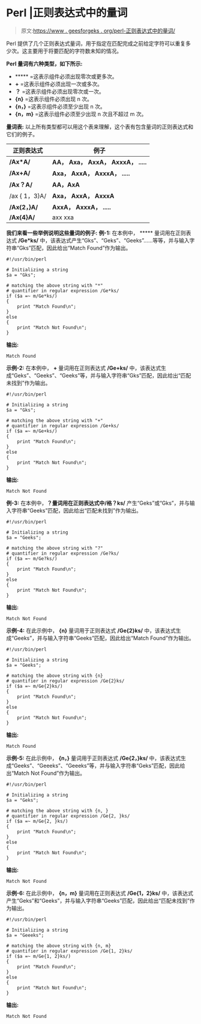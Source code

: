 # Perl |正则表达式中的量词

> 原文:[https://www . geesforgeks . org/perl-正则表达式中的量词/](https://www.geeksforgeeks.org/perl-quantifiers-in-regular-expression/)

Perl 提供了几个正则表达式量词，用于指定在匹配完成之前给定字符可以重复多少次。这主要用于将要匹配的字符数未知的情况。

**Perl 量词有六种类型，如下所示:**

*   ***** =这表示组件必须出现零次或更多次。
*   **+** =这表示组件必须出现一次或多次。
*   **？** =这表示组件必须出现零次或一次。
*   **{n}** =这表示组件必须出现 n 次。
*   **{n，}** =这表示组件必须至少出现 n 次。
*   **{n，m}** =这表示组件必须至少出现 n 次且不超过 m 次。

**量词表:**
以上所有类型都可以用这个表来理解，这个表有包含量词的正则表达式和它们的例子。

| 正则表达式 | 例子 |
| --- | --- |
| **/Ax*A/** | **AA， Axa， AxxA， AxxxA， .....** |
| **/Ax+A/** | **Axa， AxxA， AxxxA， .....** |
| **/Ax？A/** | **AA，AxA** |
| /ax { 1，3}A/ | **Axa， AxxA， AxxxA** |
| **/Ax{2，}A/** | **AxxA， AxxxA， .....** |
| **/Ax{4}A/** | axx xxa |

**我们来看一些举例说明这些量词的例子:**
**例-1:** 在本例中， ***** 量词用在正则表达式 **/Ge*ks/** 中，该表达式产生“Gks”、“Geks”、“Geeks”……等等，并与输入字符串“Gks”匹配，因此给出“Match Found”作为输出。

```
#!/usr/bin/perl 

# Initializing a string 
$a = "Gks";  

# matching the above string with "*"
# quantifier in regular expression /Ge*ks/
if ($a =~ m/Ge*ks/)   
{  
    print "Match Found\n";  
}  
else
{  
    print "Match Not Found\n";  
}  
```

**输出:**

```
Match Found
```

**示例-2:** 在本例中， **+** 量词用在正则表达式 **/Ge+ks/** 中，该表达式生成“Geks”、“Geeks”、“Geeks”等，并与输入字符串“Gks”匹配，因此给出“匹配未找到”作为输出。

```
#!/usr/bin/perl 

# Initializing a string 
$a = "Gks";  

# matching the above string with "+"
# quantifier in regular expression /Ge+ks/
if ($a =~ m/Ge+ks/)   
{  
    print "Match Found\n";  
}  
else
{  
    print "Match Not Found\n";  
}  
```

**输出:**

```
Match Not Found
```

**例-3:** 在本例中，**？**量词用在正则表达式中**/格？ks/** 产生“Geks”或“Gks”，并与输入字符串“Geeks”匹配，因此给出“匹配未找到”作为输出。

```
#!/usr/bin/perl 

# Initializing a string 
$a = "Geeks";  

# matching the above string with "?"
# quantifier in regular expression /Ge?ks/
if ($a =~ m/Ge?ks/)   
{  
    print "Match Found\n";  
}  
else
{  
    print "Match Not Found\n";  
} 
```

**输出:**

```
Match Not Found
```

**示例-4:** 在此示例中， **{n}** 量词用于正则表达式 **/Ge{2}ks/** 中，该表达式生成“Geeks”，并与输入字符串“Geeks”匹配，因此给出“Match Found”作为输出。

```
#!/usr/bin/perl 

# Initializing a string 
$a = "Geeks";  

# matching the above string with {n}
# quantifier in regular expression /Ge{2}ks/
if ($a =~ m/Ge{2}ks/)   
{  
    print "Match Found\n";  
}  
else
{  
    print "Match Not Found\n";  
} 
```

**输出:**

```
Match Found
```

**示例-5:** 在此示例中， **{n，}** 量词用于正则表达式 **/Ge{2，}ks/** 中，该表达式生成“Geeks”、“Geeeks”、“Geeeks”等，并与输入字符串“Geks”匹配，因此给出“Match Not Found”作为输出。

```
#!/usr/bin/perl 

# Initializing a string 
$a = "Geks";  

# matching the above string with {n, }
# quantifier in regular expression /Ge{2, }ks/
if ($a =~ m/Ge{2, }ks/)   
{  
    print "Match Found\n";  
}  
else
{  
    print "Match Not Found\n";  
}  
```

**输出:**

```
Match Not Found
```

**示例-6:** 在此示例中， **{n，m}** 量词用在正则表达式 **/Ge{1，2}ks/** 中，该表达式产生“Geks”和“Geeks”，并与输入字符串“Geeks”匹配，因此给出“匹配未找到”作为输出。

```
#!/usr/bin/perl 

# Initializing a string 
$a = "Geeeks";  

# matching the above string with {n, m}
# quantifier in regular expression /Ge{1, 2}ks/
if ($a =~ m/Ge{1, 2}ks/)   
{  
    print "Match Found\n";  
}  
else
{  
    print "Match Not Found\n";  
} 
```

**输出:**

```
Match Not Found
```